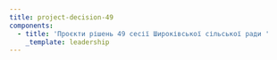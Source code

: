 ```yaml
---
title: project-decision-49
components:
  - title: 'Проєкти рішень 49 сесії Широківської сільської ради '
    _template: leadership
---
```


